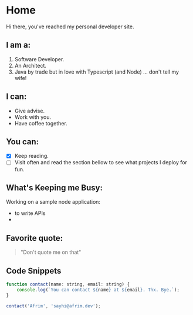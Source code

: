 # Home

Hi there, you've reached my personal developer site. 


## I am a:

1. Software Developer.
2. An Architect.
3. Java by trade but in love with Typescript (and Node) ... don't tell my wife!

## I can:

* Give advise.
* Work with you.
* Have coffee together.

## You can:

- [x] Keep reading.
- [ ] Visit often and read the section bellow to see what projects I deploy for fun. 

## What's Keeping me Busy:

Working on a sample node application:
* to write APIs
* 

## Favorite quote:
> "Don't quote me on that"

## Code Snippets

```js
function contact(name: string, email: string) {
    console.log(`You can contact ${name} at ${email}. Thx. Bye.`);
}

contact('Afrim', 'sayhi@afrim.dev');
```